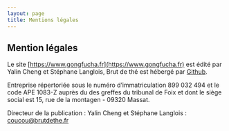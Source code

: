 ```yaml
---
layout: page
title: Mentions légales
---
```


## Mention légales

Le site [https://www.gongfucha.fr](https://www.gongfucha.fr) est édité par Yalin Cheng et Stéphane Langlois, Brut de thé est hébergé par [Github](https://github.com).

Entreprise répertoriée sous le numéro d’immatriculation 899 032 494 et le code APE 1083-Z auprès du des greffes du tribunal de Foix et dont le siège social est 15, rue de la montagen - 09320 Massat.

Directeur de la publication : Yalin Cheng et Stéphane Langlois : coucou@brutdethe.fr
